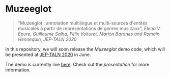 # Muzeeglot

> "Muzeeglot : annotation multilingue et multi-sources d'entités musicales à partir de représentations de genres musicaux",
> _Elena V. Epure, Guillaume Salha, Félix Voituret, Marion Baranes and Romain Hennequin_,
> _*JEP-TALN 2020*_

In this repository, we will soon release the _Muzeeglot_ demo code, which will be presented at [JEP-TALN 2020](https://jep-taln2020.loria.fr) in June.

The demo is currently live [here](https://research.deezer.com/muzeeglot).
Check out the _presentation_ for more information.
